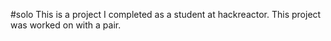 #solo This is a project I completed as a student at hackreactor. This project was worked on with a pair.
